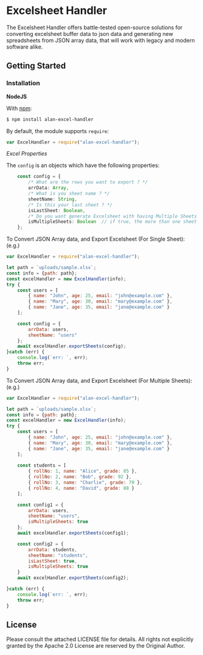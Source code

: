 # Excelsheet Handler

The Excelsheet Handler offers battle-tested open-source solutions for converting excelsheet 
buffer data to json data and generating new spreadsheets from JSON array data, that will work
with legacy and modern software alike.

## Getting Started

### Installation

**NodeJS**

With [npm](https://www.npmjs.org/package/alan-excel-handler):

```bash
$ npm install alan-excel-handler
```

By default, the module supports `require`:

```js
var ExcelHandler = require("alan-excel-handler");
```

_Excel Properties_

The `config` is an objects which have the following properties:

```typescript
    const config = {
        /* What are the rows you want to export ? */
        arrData: Array,
        /* What is you sheet name ? */
        sheetName: String,
        /* Is this your last sheet ? */
        isLastSheet: Boolean,
        /* Do you want generate Excelsheet with having Multiple Sheets ? */
        isMultipleSheets: Boolean  // if true, the more than one sheet
    };
```

To Convert JSON Array data, and Export Excelsheet (For Single Sheet): (e.g.)

```js
var ExcelHandler = require("alan-excel-handler");

let path = `uploads/sample.xlsx`;
const info = {path: path};
const excelHandler = new ExcelHandler(info);
try {
    const users = [
        { name: "John", age: 25, email: "john@example.com" },
        { name: "Mary", age: 30, email: "mary@example.com" },
        { name: "Jane", age: 35, email: "jane@example.com" }
    ];

    const config = {
        arrData: users,
        sheetName: "users"
    };
    await excelHandler.exportSheets(config);
}catch (err) {
    console.log(`err: `, err);
    throw err;
}
```

To Convert JSON Array data, and Export Excelsheet (For Multiple Sheets): (e.g.)

```js
var ExcelHandler = require("alan-excel-handler");

let path = `uploads/sample.xlsx`;
const info = {path: path};
const excelHandler = new ExcelHandler(info);
try {
    const users = [
        { name: "John", age: 25, email: "john@example.com" },
        { name: "Mary", age: 30, email: "mary@example.com" },
        { name: "Jane", age: 35, email: "jane@example.com" }
    ];
    
    const students = [
        { rollNo: 1, name: "Alice", grade: 85 },
        { rollNo: 2, name: "Bob", grade: 92 },
        { rollNo: 3, name: "Charlie", grade: 70 },
        { rollNo: 4, name: "David", grade: 88 }
    ];

    const config1 = {
        arrData: users,
        sheetName: "users",
        isMultipleSheets: true
    };
    await excelHandler.exportSheets(config1);

    const config2 = {
        arrData: students,
        sheetName: "students",
        isLastSheet: true,
        isMultipleSheets: true
    }
    await excelHandler.exportSheets(config2);

}catch (err) {
    console.log(`err: `, err);
    throw err;
}
```

## License

Please consult the attached LICENSE file for details.  All rights not explicitly
granted by the Apache 2.0 License are reserved by the Original Author.